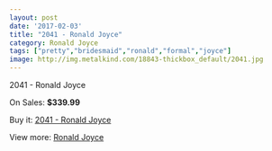 ```yaml
---
layout: post
date: '2017-02-03'
title: "2041 - Ronald Joyce"
category: Ronald Joyce
tags: ["pretty","bridesmaid","ronald","formal","joyce"]
image: http://img.metalkind.com/18843-thickbox_default/2041.jpg
---
```

2041 - Ronald Joyce

On Sales: **$339.99**
<a href="https://www.metalkind.com/en/ronald-joyce/8100-2041.html"><amp-img layout="responsive" width="600" height="600" src="//img.metalkind.com/18843-thickbox_default/2041.jpg" alt="2041 - Ronald Joyce 0" /></a>
<a href="https://www.metalkind.com/en/ronald-joyce/8100-2041.html"><amp-img layout="responsive" width="600" height="600" src="//img.metalkind.com/18844-thickbox_default/2041.jpg" alt="2041 - Ronald Joyce 1" /></a>

Buy it: [2041 - Ronald Joyce](https://www.metalkind.com/en/ronald-joyce/8100-2041.html "2041 - Ronald Joyce")

View more: [Ronald Joyce](https://www.metalkind.com/en/110-ronald-joyce "Ronald Joyce")